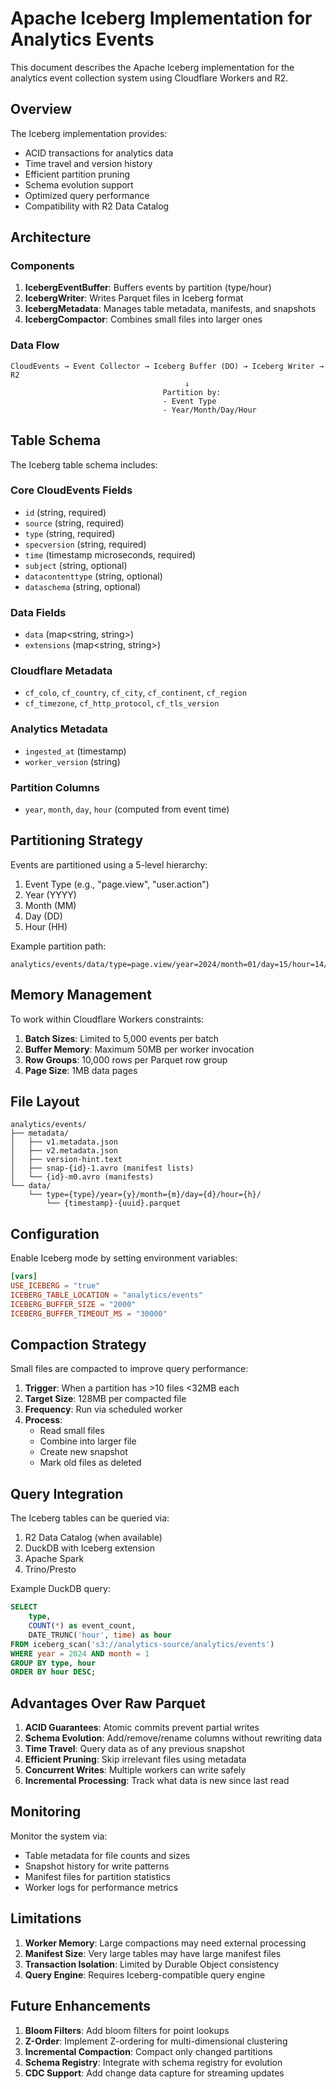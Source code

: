 # Apache Iceberg Implementation for Analytics Events

This document describes the Apache Iceberg implementation for the analytics event collection system using Cloudflare Workers and R2.

## Overview

The Iceberg implementation provides:
- ACID transactions for analytics data
- Time travel and version history
- Efficient partition pruning
- Schema evolution support
- Optimized query performance
- Compatibility with R2 Data Catalog

## Architecture

### Components

1. **IcebergEventBuffer**: Buffers events by partition (type/hour)
2. **IcebergWriter**: Writes Parquet files in Iceberg format
3. **IcebergMetadata**: Manages table metadata, manifests, and snapshots
4. **IcebergCompactor**: Combines small files into larger ones

### Data Flow

```
CloudEvents → Event Collector → Iceberg Buffer (DO) → Iceberg Writer → R2
                                       ↓
                                  Partition by:
                                  - Event Type
                                  - Year/Month/Day/Hour
```

## Table Schema

The Iceberg table schema includes:

### Core CloudEvents Fields
- `id` (string, required)
- `source` (string, required)
- `type` (string, required)
- `specversion` (string, required)
- `time` (timestamp microseconds, required)
- `subject` (string, optional)
- `datacontenttype` (string, optional)
- `dataschema` (string, optional)

### Data Fields
- `data` (map<string, string>)
- `extensions` (map<string, string>)

### Cloudflare Metadata
- `cf_colo`, `cf_country`, `cf_city`, `cf_continent`, `cf_region`
- `cf_timezone`, `cf_http_protocol`, `cf_tls_version`

### Analytics Metadata
- `ingested_at` (timestamp)
- `worker_version` (string)

### Partition Columns
- `year`, `month`, `day`, `hour` (computed from event time)

## Partitioning Strategy

Events are partitioned using a 5-level hierarchy:
1. Event Type (e.g., "page.view", "user.action")
2. Year (YYYY)
3. Month (MM)
4. Day (DD)
5. Hour (HH)

Example partition path:
```
analytics/events/data/type=page.view/year=2024/month=01/day=15/hour=14/
```

## Memory Management

To work within Cloudflare Workers constraints:

1. **Batch Sizes**: Limited to 5,000 events per batch
2. **Buffer Memory**: Maximum 50MB per worker invocation
3. **Row Groups**: 10,000 rows per Parquet row group
4. **Page Size**: 1MB data pages

## File Layout

```
analytics/events/
├── metadata/
│   ├── v1.metadata.json
│   ├── v2.metadata.json
│   ├── version-hint.text
│   ├── snap-{id}-1.avro (manifest lists)
│   └── {id}-m0.avro (manifests)
└── data/
    └── type={type}/year={y}/month={m}/day={d}/hour={h}/
        └── {timestamp}-{uuid}.parquet
```

## Configuration

Enable Iceberg mode by setting environment variables:

```toml
[vars]
USE_ICEBERG = "true"
ICEBERG_TABLE_LOCATION = "analytics/events"
ICEBERG_BUFFER_SIZE = "2000"
ICEBERG_BUFFER_TIMEOUT_MS = "30000"
```

## Compaction Strategy

Small files are compacted to improve query performance:

1. **Trigger**: When a partition has >10 files <32MB each
2. **Target Size**: 128MB per compacted file
3. **Frequency**: Run via scheduled worker
4. **Process**: 
   - Read small files
   - Combine into larger file
   - Create new snapshot
   - Mark old files as deleted

## Query Integration

The Iceberg tables can be queried via:
1. R2 Data Catalog (when available)
2. DuckDB with Iceberg extension
3. Apache Spark
4. Trino/Presto

Example DuckDB query:
```sql
SELECT 
    type,
    COUNT(*) as event_count,
    DATE_TRUNC('hour', time) as hour
FROM iceberg_scan('s3://analytics-source/analytics/events')
WHERE year = 2024 AND month = 1
GROUP BY type, hour
ORDER BY hour DESC;
```

## Advantages Over Raw Parquet

1. **ACID Guarantees**: Atomic commits prevent partial writes
2. **Schema Evolution**: Add/remove/rename columns without rewriting data
3. **Time Travel**: Query data as of any previous snapshot
4. **Efficient Pruning**: Skip irrelevant files using metadata
5. **Concurrent Writes**: Multiple workers can write safely
6. **Incremental Processing**: Track what data is new since last read

## Monitoring

Monitor the system via:
- Table metadata for file counts and sizes
- Snapshot history for write patterns
- Manifest files for partition statistics
- Worker logs for performance metrics

## Limitations

1. **Worker Memory**: Large compactions may need external processing
2. **Manifest Size**: Very large tables may have large manifest files
3. **Transaction Isolation**: Limited by Durable Object consistency
4. **Query Engine**: Requires Iceberg-compatible query engine

## Future Enhancements

1. **Bloom Filters**: Add bloom filters for point lookups
2. **Z-Order**: Implement Z-ordering for multi-dimensional clustering
3. **Incremental Compaction**: Compact only changed partitions
4. **Schema Registry**: Integrate with schema registry for evolution
5. **CDC Support**: Add change data capture for streaming updates